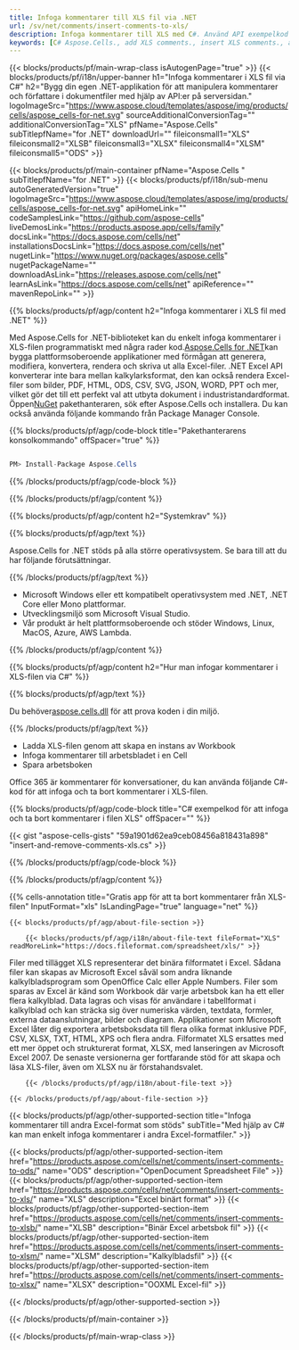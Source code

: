```yaml
---
title: Infoga kommentarer till XLS fil via .NET
url: /sv/net/comments/insert-comments-to-xls/ 
description: Infoga kommentarer till XLS med C#. Använd API exempelkod för att infoga kommentarer i .NET-applikationen.
keywords: [C# Aspose.Cells., add XLS comments., insert XLS comments., access XLS comments., remove XLS comments., delete XLS comments., add comments in XLS., insert comments in XLS., access comments in XLS., remove comments in XLS., delete comments in XLS]
---
```

{{< blocks/products/pf/main-wrap-class isAutogenPage="true" >}}
{{< blocks/products/pf/i18n/upper-banner h1="Infoga kommentarer i XLS fil via C#" h2="Bygg din egen .NET-applikation för att manipulera kommentarer och författare i dokumentfiler med hjälp av API:er på serversidan." logoImageSrc="https://www.aspose.cloud/templates/aspose/img/products/cells/aspose_cells-for-net.svg" sourceAdditionalConversionTag="" additionalConversionTag="XLS" pfName="Aspose.Cells" subTitlepfName="for .NET" downloadUrl="" fileiconsmall1="XLS" fileiconsmall2="XLSB" fileiconsmall3="XLSX" fileiconsmall4="XLSM" fileiconsmall5="ODS" >}}

{{< blocks/products/pf/main-container pfName="Aspose.Cells " subTitlepfName="for .NET" >}}
{{< blocks/products/pf/i18n/sub-menu autoGeneratedVersion="true" logoImageSrc="https://www.aspose.cloud/templates/aspose/img/products/cells/aspose_cells-for-net.svg" apiHomeLink="" codeSamplesLink="https://github.com/aspose-cells" liveDemosLink="https://products.aspose.app/cells/family" docsLink="https://docs.aspose.com/cells/net" installationsDocsLink="https://docs.aspose.com/cells/net" nugetLink="https://www.nuget.org/packages/aspose.cells" nugetPackageName="" downloadAsLink="https://releases.aspose.com/cells/net" learnAsLink="https://docs.aspose.com/cells/net" apiReference="" mavenRepoLink="" >}}

{{% blocks/products/pf/agp/content h2="Infoga kommentarer i XLS fil med .NET" %}}

 Med Aspose.Cells for .NET-biblioteket kan du enkelt infoga kommentarer i XLS-filen programmatiskt med några rader kod.[Aspose.Cells for .NET](https://products.aspose.com/cells/net)kan bygga plattformsoberoende applikationer med förmågan att generera, modifiera, konvertera, rendera och skriva ut alla Excel-filer. .NET Excel API konverterar inte bara mellan kalkylarksformat, den kan också rendera Excel-filer som bilder, PDF, HTML, ODS, CSV, SVG, JSON, WORD, PPT och mer, vilket gör det till ett perfekt val att utbyta dokument i industristandardformat. Öppen[NuGet](https://www.nuget.org/packages/aspose.cells) pakethanteraren, sök efter Aspose.Cells och installera. Du kan också använda följande kommando från Package Manager Console.

{{% blocks/products/pf/agp/code-block title="Pakethanterarens konsolkommando" offSpacer="true" %}}

```cs

PM> Install-Package Aspose.Cells

```

{{% /blocks/products/pf/agp/code-block %}}

{{% /blocks/products/pf/agp/content %}}

{{% blocks/products/pf/agp/content h2="Systemkrav" %}}

{{% blocks/products/pf/agp/text %}}

 Aspose.Cells for .NET stöds på alla större operativsystem. Se bara till att du har följande förutsättningar.

{{% /blocks/products/pf/agp/text %}}

-  Microsoft Windows eller ett kompatibelt operativsystem med .NET, .NET Core eller Mono plattformar.
-  Utvecklingsmiljö som Microsoft Visual Studio.
-  Vår produkt är helt plattformsoberoende och stöder Windows, Linux, MacOS, Azure, AWS Lambda.

{{% /blocks/products/pf/agp/content %}}

{{% blocks/products/pf/agp/content h2="Hur man infogar kommentarer i XLS-filen via C#" %}}

{{% blocks/products/pf/agp/text %}}

 Du behöver[aspose.cells.dll](https://releases.aspose.com/cells/net) för att prova koden i din miljö.

{{% /blocks/products/pf/agp/text %}}

+ Ladda XLS-filen genom att skapa en instans av Workbook
+ Infoga kommentarer till arbetsbladet i en Cell
 + Spara arbetsboken

Office 365 är kommentarer för konversationer, du kan använda följande C#-kod för att infoga och ta bort kommentarer i XLS-filen.

{{% blocks/products/pf/agp/code-block title="C# exempelkod för att infoga och ta bort kommentarer i filen XLS" offSpacer="" %}}

{{< gist "aspose-cells-gists" "59a1901d62ea9ceb08456a818431a898" "insert-and-remove-comments-xls.cs" >}}

{{% /blocks/products/pf/agp/code-block %}}

{{% /blocks/products/pf/agp/content %}}



{{% cells-annotation title="Gratis app för att ta bort kommentarer från XLS-filen" InputFormat="xls" IsLandingPage="true" language="net" %}}

<!-- aboutfile Starts -->

    {{< blocks/products/pf/agp/about-file-section >}}

        {{< blocks/products/pf/agp/i18n/about-file-text fileFormat="XLS" readMoreLink="https://docs.fileformat.com/spreadsheet/xls/" >}}
Filer med tillägget XLS representerar det binära filformatet i Excel. Sådana filer kan skapas av Microsoft Excel såväl som andra liknande kalkylbladsprogram som OpenOffice Calc eller Apple Numbers. Filer som sparas av Excel är känd som Workbook där varje arbetsbok kan ha ett eller flera kalkylblad. Data lagras och visas för användare i tabellformat i kalkylblad och kan sträcka sig över numeriska värden, textdata, formler, externa dataanslutningar, bilder och diagram. Applikationer som Microsoft Excel låter dig exportera arbetsboksdata till flera olika format inklusive PDF, CSV, XLSX, TXT, HTML, XPS och flera andra. Filformatet XLS ersattes med ett mer öppet och strukturerat format, XLSX, med lanseringen av Microsoft Excel 2007. De senaste versionerna ger fortfarande stöd för att skapa och läsa XLS-filer, även om XLSX nu är förstahandsvalet.

        {{< /blocks/products/pf/agp/i18n/about-file-text >}}

    {{< /blocks/products/pf/agp/about-file-section >}}

<!-- aboutfile Ends -->

{{< blocks/products/pf/agp/other-supported-section title="Infoga kommentarer till andra Excel-format som stöds" subTitle="Med hjälp av C# kan man enkelt infoga kommentarer i andra Excel-formatfiler." >}}

{{< blocks/products/pf/agp/other-supported-section-item href="https://products.aspose.com/cells/net/comments/insert-comments-to-ods/" name="ODS" description="OpenDocument Spreadsheet File" >}}
{{< blocks/products/pf/agp/other-supported-section-item href="https://products.aspose.com/cells/net/comments/insert-comments-to-xls/" name="XLS" description="Excel binärt format" >}}
{{< blocks/products/pf/agp/other-supported-section-item href="https://products.aspose.com/cells/net/comments/insert-comments-to-xlsb/" name="XLSB" description="Binär Excel arbetsbok fil" >}}
{{< blocks/products/pf/agp/other-supported-section-item href="https://products.aspose.com/cells/net/comments/insert-comments-to-xlsm/" name="XLSM" description="Kalkylbladsfil" >}}
{{< blocks/products/pf/agp/other-supported-section-item href="https://products.aspose.com/cells/net/comments/insert-comments-to-xlsx/" name="XLSX" description="OOXML Excel-fil" >}}

{{< /blocks/products/pf/agp/other-supported-section >}}

{{< /blocks/products/pf/main-container >}}
    
{{< /blocks/products/pf/main-wrap-class >}}

